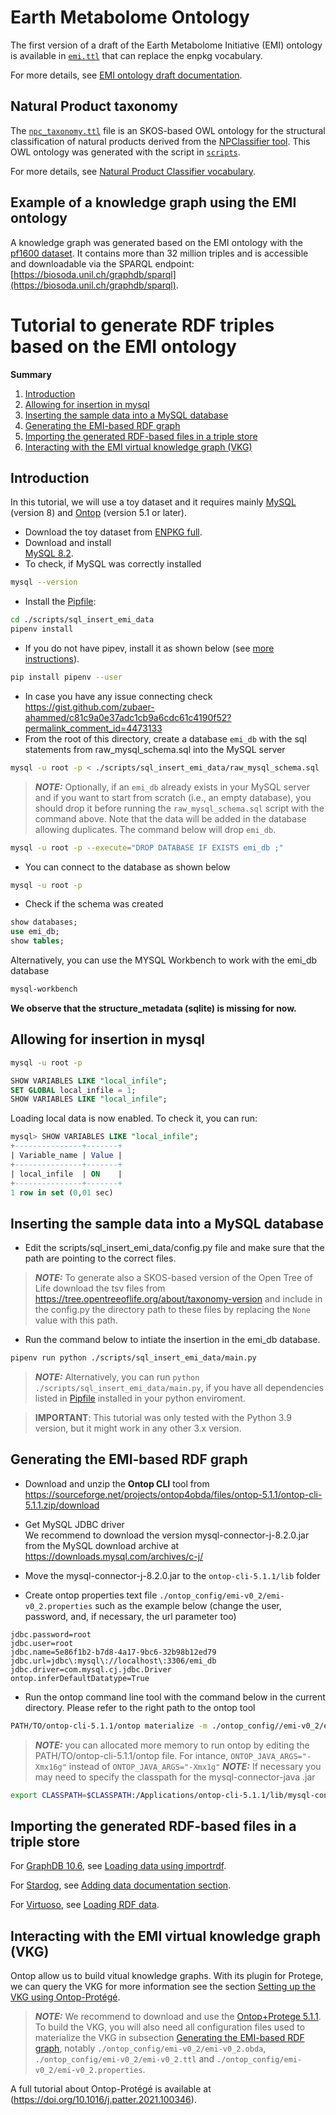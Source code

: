 # Earth Metabolome Ontology
The first version of a draft of the Earth Metabolome Initiative (EMI) ontology is available in [`emi.ttl`](emi.ttl) that can replace the enpkg vocabulary. 

For more details, see [EMI ontology draft documentation](http://www.dbgi.org/earth_metabolome_ontology/).


## Natural Product taxonomy
The [`npc_taxonomy.ttl`](npc_taxonomy.ttl) file is an SKOS-based OWL ontology for the structural classification of natural products derived from the [NPClassifier tool](https://pubs.acs.org/doi/10.1021/acs.jnatprod.1c00399). This OWL ontology was generated with the script in [`scripts`](scripts/natural_product_taxonomy).

For more details, see [Natural Product Classifier vocabulary](http://www.dbgi.org/earth_metabolome_ontology/docs-npc/index-en.html).

## Example of a knowledge graph using the EMI ontology
A knowledge graph was generated based on the EMI ontology with the [pf1600 dataset](https://doi.org/10.5281/zenodo.10827917). It contains more than 32 million triples and is accessible and downloadable via the SPARQL endpoint: [https://biosoda.unil.ch/graphdb/sparql](https://biosoda.unil.ch/graphdb/sparql).

# Tutorial to generate RDF triples based on the EMI ontology

**Summary**
1. [Introduction](#introduction)
2. [Allowing for insertion in mysql](#allowing-for-insertion-in-mysql)
3. [Inserting the sample data into a MySQL database](#inserting-the-sample-data-into-a-mysql-database)
4. [Generating the EMI-based RDF graph](#generating-the-emi-based-rdf-graph)
5. [Importing the generated RDF-based files in a triple store](#importing-the-generated-rdf-based-files-in-a-triple-store)
6. [Interacting with the EMI virtual knowledge graph (VKG)](#interacting-with-the-emi-virtual-knowledge-graph-vkg)

## Introduction
In this tutorial, we will use a toy dataset and it requires mainly [MySQL](https://mysql.com) (version 8) and [Ontop](https://ontop-vkg.org) (version 5.1 or later).

- Download the toy dataset from [ENPKG full](https://github.com/enpkg/enpkg_full).
- Download and install  
[MySQL 8.2](https://downloads.mysql.com/archives/community/). 
- To check, if MySQL was correctly installed 
```bash
mysql --version
```
- Install the [Pipfile](scripts/sql_insert_emi_data/Pipfile):
```bash
cd ./scripts/sql_insert_emi_data
pipenv install
```
- If you do not have pipev, install it as shown below (see [more instructions](https://pipenv.pypa.io/en/latest/installation.html)).
```bash
pip install pipenv --user
```
- In case you have any issue connecting check https://gist.github.com/zubaer-ahammed/c81c9a0e37adc1cb9a6cdc61c4190f52?permalink_comment_id=4473133
- From the root of this directory, create a database `emi_db` with the sql statements from raw_mysql_schema.sql into the MySQL server
```bash
mysql -u root -p < ./scripts/sql_insert_emi_data/raw_mysql_schema.sql
```
> **_NOTE:_** Optionally, if an `emi_db` already exists in your MySQL server and if you want to start from scratch (i.e., an empty database), you should drop it before running the `raw_mysql_schema.sql` script with the command above. Note that the data will be added in the database allowing duplicates. The command below will drop `emi_db`.
```bash
mysql -u root -p --execute="DROP DATABASE IF EXISTS emi_db ;"
```

- You can connect to the database as shown below     
```bash
mysql -u root -p
```
- Check if the schema was created

```sql
show databases;
use emi_db;
show tables;
```
Alternatively, you can use the MYSQL Workbench to work with the emi_db database

```bash
mysql-workbench
```
**We observe that the structure_metadata (sqlite) is missing for now.**


## Allowing for insertion in mysql

```bash
mysql -u root -p
```

```sql
SHOW VARIABLES LIKE "local_infile";
SET GLOBAL local_infile = 1;
SHOW VARIABLES LIKE "local_infile";
```
Loading local data is now enabled. To check it, you can run:
```sql
mysql> SHOW VARIABLES LIKE "local_infile";
+---------------+-------+
| Variable_name | Value |
+---------------+-------+
| local_infile  | ON    |
+---------------+-------+
1 row in set (0,01 sec)
```
## Inserting the sample data into a MySQL database
- Edit the scripts/sql_insert_emi_data/config.py file and make sure that the path are pointing to the correct files.
> **_NOTE:_** To generate also a SKOS-based version of the Open Tree of Life download the tsv files from https://tree.opentreeoflife.org/about/taxonomy-version and include in the config.py the directory path to these files by replacing the ```None``` value with this path.

- Run the command below to intiate the insertion in the emi_db database.
```bash
pipenv run python ./scripts/sql_insert_emi_data/main.py
```
> **_NOTE:_** Alternatively, you can run `python ./scripts/sql_insert_emi_data/main.py`, if you have all dependencies listed in [Pipfile](scripts/sql_insert_emi_data/Pipfile) installed in your python enviroment.

> **IMPORTANT**: This tutorial was only tested with the Python 3.9 version, but it might work in any other 3.x version.
 
## Generating the EMI-based RDF graph

- Download and unzip the **Ontop CLI** tool from https://sourceforge.net/projects/ontop4obda/files/ontop-5.1.1/ontop-cli-5.1.1.zip/download

- Get MySQL JDBC driver  
We recommend to download the version mysql-connector-j-8.2.0.jar from the MySQL download archive at
https://downloads.mysql.com/archives/c-j/

- Move the mysql-connector-j-8.2.0.jar to the `ontop-cli-5.1.1/lib` folder
- Create ontop properties text file `./ontop_config/emi-v0_2/emi-v0_2.properties` such as the example below (change the user, password, and, if necessary, the url parameter too)

```
jdbc.password=root
jdbc.user=root
jdbc.name=5e86f1b2-b7d8-4a17-9bc6-32b98b12ed79
jdbc.url=jdbc\:mysql\://localhost\:3306/emi_db
jdbc.driver=com.mysql.cj.jdbc.Driver
ontop.inferDefaultDatatype=True
```

- Run the ontop command line tool with the command below in the current directory. Please refer to the right path to the ontop tool 
```bash
PATH/TO/ontop-cli-5.1.1/ontop materialize -m ./ontop_config//emi-v0_2/emi-v0_2.obda -t ./ontop_config/emi-v0_2/emi-v0_2.ttl -p ./ontop_config/emi-v0_2/emi-v0_2.properties -f turtle --enable-annotations  --separate-files -o ./data/ontop
```
> **_NOTE:_**  you can allocated more memory to run ontop by editing the PATH/TO/ontop-cli-5.1.1/ontop file. For intance, `ONTOP_JAVA_ARGS="-Xmx16g"` instead of `ONTOP_JAVA_ARGS="-Xmx1g"`
> **_NOTE:_** If necessary you may need to specify the classpath for the mysql-connector-java .jar
```bash
export CLASSPATH=$CLASSPATH:/Applications/ontop-cli-5.1.1/lib/mysql-connector-java-8.2.0.jar
```
## Importing the generated RDF-based files in a triple store

For [GraphDB 10.6](https://graphdb.ontotext.com/), see [Loading data using importrdf](https://graphdb.ontotext.com/documentation/10.6/loading-data-using-importrdf.html).

For [Stardog](https://stardog.com), see [Adding data documentation section](https://docs.stardog.com/operating-stardog/database-administration/adding-data). 

For [Virtuoso](https://vos.openlinksw.com/owiki/wiki/VOS#2024-02-13%3A%20Virtuoso%207.2.12%20Released%2C%20Open%20Source%20Edition), see [Loading RDF data](https://docs.openlinksw.com/virtuoso/rdfperfloading/).

## Interacting with the EMI virtual knowledge graph (VKG)

Ontop allow us to build vitual knowledge graphs. With its plugin for Protege, we can query the VKG for more information see the section [Setting up the VKG using Ontop-Protégé](https://github.com/ontop/ontop-patterns-tutorial/blob/main/README.md#setting-up-the-vkg-using-ontop-protégé). 

> **_NOTE:_** We recommend to download and use the [Ontop+Protege 5.1.1](https://sourceforge.net/projects/ontop4obda/files/ontop-5.1.1/ontop-protege-bundle-platform-independent-5.1.1.zip/download). To build the VKG, you will also need all configuration files used to materialize the VKG in subsection [Generating the EMI-based RDF graph](#generating-the-emi-based-rdf-graph), notably `./ontop_config/emi-v0_2/emi-v0_2.obda`, `./ontop_config/emi-v0_2/emi-v0_2.ttl` and `./ontop_config/emi-v0_2/emi-v0_2.properties`. 

A full tutorial about Ontop-Protégé is available at (https://doi.org/10.1016/j.patter.2021.100346). 

